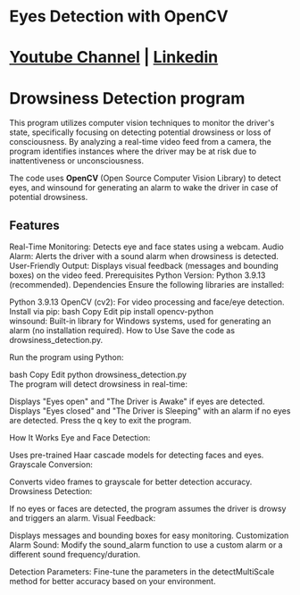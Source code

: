 # Eyes Detection with OpenCV
# [Youtube Channel](https://www.youtube.com/channel/UCrT5u-1_J1ogG4l0TKhj21g) | [Linkedin](https://www.linkedin.com/in/noureddin-sameer-45760a236/)
# Drowsiness Detection program

This program utilizes computer vision techniques to monitor the driver's state, specifically focusing on detecting potential drowsiness or loss of consciousness. By analyzing a real-time video feed from a camera, the program identifies instances where the driver may be at risk due to inattentiveness or unconsciousness.

The code uses **OpenCV** (Open Source Computer Vision Library) to detect eyes, and winsound for generating an alarm to wake the driver in case of potential drowsiness.

## Features
Real-Time Monitoring: Detects eye and face states using a webcam.
Audio Alarm: Alerts the driver with a sound alarm when drowsiness is detected.
User-Friendly Output: Displays visual feedback (messages and bounding boxes) on the video feed.
Prerequisites
Python Version: Python 3.9.13 (recommended).
Dependencies
Ensure the following libraries are installed:

Python 3.9.13
OpenCV (cv2): For video processing and face/eye detection.
Install via pip:
bash
Copy
Edit
pip install opencv-python  
winsound: Built-in library for Windows systems, used for generating an alarm (no installation required).
How to Use
Save the code as drowsiness_detection.py.

Run the program using Python:

bash
Copy
Edit
python drowsiness_detection.py  
The program will detect drowsiness in real-time:

Displays "Eyes open" and "The Driver is Awake" if eyes are detected.
Displays "Eyes closed" and "The Driver is Sleeping" with an alarm if no eyes are detected.
Press the q key to exit the program.

How It Works
Eye and Face Detection:

Uses pre-trained Haar cascade models for detecting faces and eyes.
Grayscale Conversion:

Converts video frames to grayscale for better detection accuracy.
Drowsiness Detection:

If no eyes or faces are detected, the program assumes the driver is drowsy and triggers an alarm.
Visual Feedback:

Displays messages and bounding boxes for easy monitoring.
Customization
Alarm Sound:
Modify the sound_alarm function to use a custom alarm or a different sound frequency/duration.

Detection Parameters:
Fine-tune the parameters in the detectMultiScale method for better accuracy based on your environment.

